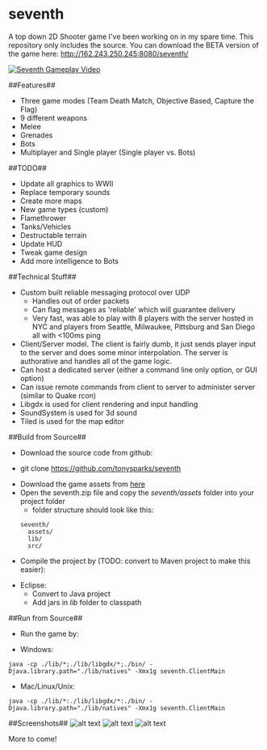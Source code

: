 seventh
=======

A top down 2D Shooter game I've been working on in my spare time.  This repository only includes the source.  You can download the BETA version of the game here: http://162.243.250.245:8080/seventh/

[![Seventh Gameplay Video](http://img.youtube.com/vi/JEKWlPJX8V0/0.jpg)](http://youtube.com/watch?v=JEKWlPJX8V0)

##Features##
* Three game modes (Team Death Match, Objective Based, Capture the Flag)
* 9 different weapons
* Melee
* Grenades
* Bots
* Multiplayer and Single player (Single player vs. Bots)

##TODO##
* Update all graphics to WWII
* Replace temporary sounds
* Create more maps
* New game types (custom)
* Flamethrower
* Tanks/Vehicles
* Destructable terrain
* Update HUD
* Tweak game design
* Add more intelligence to Bots

##Technical Stuff##
* Custom built reliable messaging protocol over UDP
  - Handles out of order packets 
  - Can flag messages as 'reliable' which will guarantee delivery
  - Very fast, was able to play with 8 players with the server hosted in NYC and players from Seattle, Milwaukee, Pittsburg and San Diego all with <100ms ping
* Client/Server model.  The client is fairly dumb, it just sends player input to the server and does some minor interpolation.  The server is authorative and handles all of the game logic.
* Can host a dedicated server (either a command line only option, or GUI option)
* Can issue remote commands from client to server to administer server (similar to Quake rcon)
* Libgdx is used for client rendering and input handling
* SoundSystem is used for 3d sound
* Tiled is used for the map editor

##Build from Source##
* Download the source code from github:
 - git clone https://github.com/tonysparks/seventh
* Download the game assets from [here](https://dl.dropboxusercontent.com/u/11954191/seventh.zip) 
* Open the seventh.zip file and copy the *seventh/assets* folder into your project folder
  - folder structure should look like this:
  ```
  seventh/
    assets/
    lib/
    src/
  ```
* Compile the project by (TODO: convert to Maven project to make this easier):
 - Eclipse:
    - Convert to Java project
    - Add jars in *lib* folder to classpath


##Run from Source##
* Run the game by:
 - Windows:
 ```
 java -cp ./lib/*;./lib/libgdx/*;./bin/ -Djava.library.path="./lib/natives" -Xmx1g seventh.ClientMain
 ```
 - Mac/Linux/Unix:
 ```
 java -cp ./lib/*:./lib/libgdx/*:./bin/ -Djava.library.path="./lib/natives" -Xmx1g seventh.ClientMain
 ```



 
 
##Screenshots##
![alt text](http://i.imgur.com/Y8bV3jM.png "Title Screen")
![alt text](http://i.imgur.com/PgQNj1W.png "In Game")
![alt text](http://i.imgur.com/BW2Txym.png "In Game #2")

More to come!
